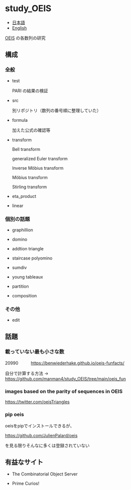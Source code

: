 # study_OEIS

- [日本語](README_ja.md)
- [English](README.md)

[OEIS](https://oeis.org/) の各数列の研究

## 構成

### 全般

- test
 
    PARI の結果の検証

- src

    別リポジトリ（数列の番号順に整理していた）
    
- formula

    加えた公式の確認等
    
- transform

    Bell transform
    
    generalized Euler transform
    
    Inverse Möbius transform

    Möbius transform
    
    Stirling transform
    
- eta_product

- linear

### 個別の話題

- graphillion

- domino

- addtion triangle

- staircase polyomino

- sumdiv

- young tableaux

- partition

- composition

### その他

- edit



## 話題

### 載っていない最も小さな数　

20990　　　https://benwiederhake.github.io/oeis-funfacts/

自分で計算する方法 → https://github.com/manman4/study_OEIS/tree/main/oeis_fun

### images based on the parity of sequences in OEIS 

https://twitter.com/oeisTriangles

### pip oeis

oeisをpipでインストールできるが、

https://github.com/JulienPalard/oeis

を見る限りそんなに多くは登録されていない


## 有益なサイト

* The Combinatorial Object Server

* Prime Curios!
